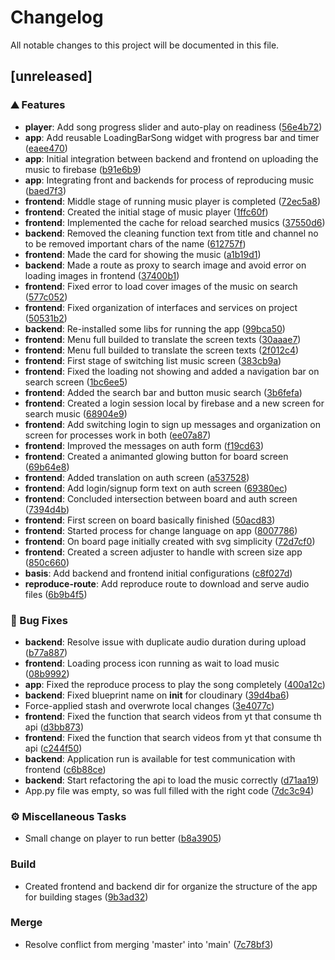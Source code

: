 # Changelog

All notable changes to this project will be documented in this file.

## [unreleased]

### <!-- 0 -->⛰️  Features

-   **player**:  Add song progress slider and auto-play on readiness ([56e4b72](56e4b7294a3ef132de6f871c1abb7fac720db47a))
-   **app**:  Add reusable LoadingBarSong widget with progress bar and timer ([eaee470](eaee470fec6332c254a012bee77514079f76ab29))
-   **app**:  Initial integration between backend and frontend on uploading the music to firebase ([b91e6b9](b91e6b98c9d9a92d31b99b056291ff788cd86ad6))
-   **app**:  Integrating front and backends for process of reproducing music ([baed7f3](baed7f39d496a4370b5868afb28ad087b7a87dce))
-   **frontend**:  Middle stage of running music player is completed ([72ec5a8](72ec5a80477ea96580cab27569bb6a9e72ced7e0))
-   **frontend**:  Created the initial stage of music player ([1ffc60f](1ffc60f7006ea02826dbd30e76ff97bf0e86c1ad))
-   **frontend**:  Implemented the cache for reload searched musics ([37550d6](37550d6fadd4ce7f5079adc61f6a685b949abcb8))
-   **backend**:  Removed the cleaning function text from title and channel no to be removed important chars of the name ([612757f](612757f70149567fc5c0da89b4642ab2aa9e0946))
-   **frontend**:  Made the card for showing the music ([a1b19d1](a1b19d10adf47f048a71346ccba4b3915ce0280c))
-   **backend**:  Made a route as proxy to search image and avoid error on loading images in frontend ([37400b1](37400b19c6414aaca13e8bf0415bc4482d3ac5a8))
-   **frontend**:  Fixed error to load cover images of the music on search ([577c052](577c052309c0ea1253dbf1b6a83f265aaf2d175b))
-   **frontend**:  Fixed organization of interfaces and services on project ([50531b2](50531b2cc2ff372edb5b82a86e4a3884ab70074c))
-   **backend**:  Re-installed some libs for running the app ([99bca50](99bca503487398a27e80be78e28a2dc65a27251a))
-   **frontend**:  Menu full builded to translate the screen texts ([30aaae7](30aaae79f9244e85bff598f4a5f02cc44632c802))
-   **frontend**:  Menu full builded to translate the screen texts ([2f012c4](2f012c428d9833b349060c60021cc3ea42a609a0))
-   **frontend**:  First stage of switching list music screen ([383cb9a](383cb9aff1342b1ed0bac9c2dc336e51b4f22338))
-   **frontend**:  Fixed the loading not showing and added a navigation bar on search screen ([1bc6ee5](1bc6ee5e39e0addc67212f8a819cd73aeac3620a))
-   **frontend**:  Added the search bar and button music search ([3b6fefa](3b6fefab4cf3e0cd74345a0ea4ef8d68e50dcf34))
-   **frontend**:  Created a login session local by firebase and a new screen for search music ([68904e9](68904e993e0b49d83afb142d911c44d2145110cf))
-   **frontend**:  Add switching login to sign up messages and organization on screen for processes work in both ([ee07a87](ee07a87ab680cdbcfe028afb0cd6a8ac6d20bd3a))
-   **frontend**:  Improved the messages on auth form ([f19cd63](f19cd63dc4a174d1b35bad47e7cc43a8d734c2a0))
-   **frontend**:  Created a animanted glowing button for board screen ([69b64e8](69b64e818d2844970fa12fa2a179af4f38221718))
-   **frontend**:  Added translation on auth screen ([a537528](a53752858d3786289ebfef5f811333520d4a2d43))
-   **frontend**:  Add login/signup form text on auth screen ([69380ec](69380ec32d292b4e4aead10e01b8da038845925c))
-   **frontend**:  Concluded intersection between board and auth screen ([7394d4b](7394d4b53b14c97df6d40e43f64e40925279400b))
-   **frontend**:  First screen on board basically finished ([50acd83](50acd835bc66f46de52dc07c164e147e2aac65fd))
-   **frontend**:  Started process for change language on app ([8007786](8007786a35857e6f8d7baa3e2ce85f221cdcfd53))
-   **frontend**:  On board page initially created with svg simplicity ([72d7cf0](72d7cf0ea455968e34a6f51fc9bffd9b815bd3ae))
-   **frontend**:  Created a screen adjuster to handle with screen size app ([850c660](850c660ccd10f1772e6d4e759c4ebe50a87ce85f))
-   **basis**:  Add backend and frontend initial configurations ([c8f027d](c8f027dd81b9147474b29cfd20e477ad6a9fb0a2))
-   **reproduce-route**:  Add reproduce route to download and serve audio files ([6b9b4f5](6b9b4f50ad9be7cf6a8da0f3eaef7fe08698fa78))

### <!-- 1 -->🐛 Bug Fixes

-   **backend**:  Resolve issue with duplicate audio duration during upload ([b77a887](b77a88780867bab870999bcc170d41871356c355))
-   **frontend**:  Loading process icon running as wait to load music ([08b9992](08b99929b988fafda1d7c005429dead887fc4c25))
-   **app**:  Fixed the reproduce process to play the song completely ([400a12c](400a12c492443cc891cd398869bd235ad8b8d1cc))
-   **backend**:  Fixed blueprint name on __init__ for cloudinary ([39d4ba6](39d4ba6fabb7b7e264d88e7456b214aa421d6ea5))
-   Force-applied stash and overwrote local changes ([3e4077c](3e4077c487bd1382a78c624f54769ef2b2b44333))
-   **frontend**:  Fixed the function that search videos from yt that consume th api ([d3bb873](d3bb8730b6150ff5e3f95973161dd10cc02c7df6))
-   **frontend**:  Fixed the function that search videos from yt that consume th api ([c244f50](c244f50dd417c7d9875bfce7b7808057859ca180))
-   **backend**:  Application run is available for test communication with frontend ([c6b88ce](c6b88cea72ad7ae152380f052033220f23079d8d))
-   **backend**:  Start refactoring the api to load the music correctly ([d71aa19](d71aa19f7ee9dfac9bab038a7de86231d0a4a858))
-   App.py file was empty, so was full filled with the right code ([7dc3c94](7dc3c94acce4981fe882dceab6ac3bca84f9d0a8))

### <!-- 7 -->⚙️ Miscellaneous Tasks

-   Small change on player to run better ([b8a3905](b8a39054cd31a8867f1ac4f7c22d0f60ce9addd7))

### Build

-   Created frontend and backend dir for organize the structure of the app for building stages ([9b3ad32](9b3ad328c63a5dee3e23cf9c5ccc648d37d10a53))

### Merge

-   Resolve conflict from merging 'master' into 'main' ([7c78bf3](7c78bf36ed10218f653fb739cc9132f620045a49))

<!-- generated by git-cliff -->
